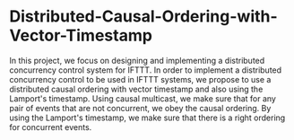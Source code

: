 # Distributed-Causal-Ordering-with-Vector-Timestamp
In this project, we focus on designing and implementing a distributed concurrency control system for IFTTT. 
In order to implement a distributed concurrency control to be used in IFTTT systems, we propose to use a distributed causal ordering with vector timestamp and also using the Lamport's timestamp. 
Using causal multicast, we make sure that for any pair of events that are not concurrent, we obey the causal ordering. 
By using the Lamport's timestamp, we make sure that there is a right ordering for concurrent events. 